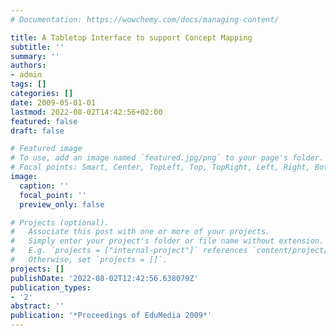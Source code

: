 ```yaml
---
# Documentation: https://wowchemy.com/docs/managing-content/

title: A Tabletop Interface to support Concept Mapping
subtitle: ''
summary: ''
authors:
- admin
tags: []
categories: []
date: 2009-05-01-01
lastmod: 2022-08-02T14:42:56+02:00
featured: false
draft: false

# Featured image
# To use, add an image named `featured.jpg/png` to your page's folder.
# Focal points: Smart, Center, TopLeft, Top, TopRight, Left, Right, BottomLeft, Bottom, BottomRight.
image:
  caption: ''
  focal_point: ''
  preview_only: false

# Projects (optional).
#   Associate this post with one or more of your projects.
#   Simply enter your project's folder or file name without extension.
#   E.g. `projects = ["internal-project"]` references `content/project/deep-learning/index.md`.
#   Otherwise, set `projects = []`.
projects: []
publishDate: '2022-08-02T12:42:56.638079Z'
publication_types:
- '2'
abstract: ''
publication: '*Proceedings of EduMedia 2009*'
---
```

